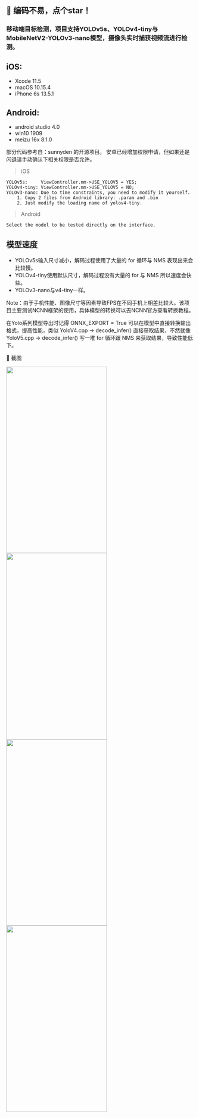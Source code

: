 ## :rocket: 编码不易，点个star！ ##

### 移动端目标检测，项目支持YOLOv5s、YOLOv4-tiny与MobileNetV2-YOLOv3-nano模型，摄像头实时捕获视频流进行检测。

## iOS:
- Xcode 11.5
- macOS 10.15.4
- iPhone 6s 13.5.1

## Android:
- android studio 4.0
- win10 1909
- meizu 16x 8.1.0

部分代码参考自：sunnyden 的开源项目。
安卓已经增加权限申请，但如果还是闪退请手动确认下相关权限是否允许。

> iOS
```code
YOLOv5s:     ViewController.mm->USE_YOLOV5 = YES;
YOLOv4-tiny: ViewController.mm->USE_YOLOV5 = NO;
YOLOv3-nano: Due to time constraints, you need to modify it yourself.
    1. Copy 2 files from Android library: .param and .bin
    2. Just modify the loading name of yolov4-tiny.
```
> Android
```
Select the model to be tested directly on the interface.
```
## 模型速度
* YOLOv5s输入尺寸减小，解码过程使用了大量的 for 循环与 NMS 表现出来会比较慢。
* YOLOv4-tiny使用默认尺寸，解码过程没有大量的 for 与 NMS 所以速度会快些。
* YOLOv3-nano与v4-tiny一样。

Note：由于手机性能、图像尺寸等因素导致FPS在不同手机上相差比较大。该项目主要测试NCNN框架的使用，具体模型的转换可以去NCNN官方查看转换教程。

在Yolo系列模型导出时记得 ONNX_EXPORT = True 可以在模型中直接转换输出格式，提高性能，类似 YoloV4.cpp -> decode_infer() 直接获取结果，不然就像 YoloV5.cpp -> decode_infer() 写一堆 for 循环跟 NMS 来获取结果，导致性能低下。

:art: 截图<br/>
<div>
<img width="270" height="500" src="https://github.com/WZTENG/YOLOv5_NCNN/blob/master/Screenshots/Android_Meizu16x_mobilenetv2_yolov3_nano.jpg"/>
<img width="270" height="500" src="https://github.com/WZTENG/YOLOv5_NCNN/blob/master/Screenshots/Android_Meizu16x_yolov4_tiny.jpg"/>
<img width="270" height="500" src="https://github.com/WZTENG/YOLOv5_NCNN/blob/master/Screenshots/Android_Meizu16x_yolov5s.jpg"/>
</div>
<div>
<img width="270" height="500" src="https://github.com/WZTENG/YOLOv5_NCNN/blob/master/Screenshots/iOS_iPhone6s_yolov4_tiny.jpg"/>
<div/>

